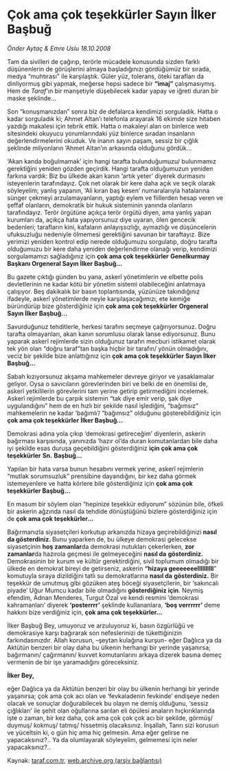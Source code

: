# Çok ama çok teşekkürler Sayın İlker Başbuğ

*Önder Aytaç & Emre Uslu 18.10.2008*

<div class="yazi">
<p>Tam da sivilleri de çağırıp, terörle mücadele konusunda sizden farklı düşünenlerin de görüşlerini almaya başladığınızı gördüğümüz bir sırada, medya “muhtırası” ile karşılaştık. Güler yüz, tolerans, öteki tarafları da dinliyormuş gibi yapmak, meğerse hepsi sadece bir <b>“imaj”</b> çalışmasıymış. Hem de <i>Taraf’</i>ın bir manşetiyle düşebilecek kadar yapay ve iğreti duran bir maske şeklinde... </p>
<p>Son “konuşmanızdan” sonra biz de defalarca kendimizi sorguladık. Hatta o kadar sorguladık ki; Ahmet Altan’ı telefonla arayarak 16 ekimde size hitaben yazdığı makalesi için tebrik ettik. Hatta o makaleyi alan on binlerce web sitesindeki okuyucu yorumlarındaki yüz binlerce sıradan insanların değerlendirmelerini okuduk. Ve inanın sayın paşam, sessiz bir çığlık şeklinde milyonların ‘Ahmet Altan’ın arkasında olduğunu gördük...</p>
<p>‘Akan kanda boğulmamak’ için hangi tarafta bulunduğumuzu/ bulunmamız gerektiğini yeniden gözden geçirdik. Hangi tarafta olduğumuzun yeniden farkına vardık: Biz bu ülkede akan kanın ‘artık yeter’ diyerek durmasını isteyenlerin tarafındayız. Çok net olarak bir kere daha açık ve seçik olarak söyleyelim; yanlış yapanın, ‘Ali kıran baş kesen’ numaralarıyla hatalarına sünger çekmeyi arzulamayanların, yaptığı eylem ve fiillerden hesap veren ve şeffaf olanların, demokratik bir hukuk sisteminin yanında olanların tarafındayız. Terör örgütüne açıkça terör örgütü diyen, ama yanlış yapan kurumları da, açıkça hata yapıyorsunuz diye uyaran, ölen gencecik bedenleri; tarafların kini, kafaların anlayışsızlığı, aymazlığı ve düşüncelerin ufuksuzluğu nedeniyle ölmemesi gerektiğini savunan bir taraftayız. Bize yerimizi yeniden kontrol edip nerede olduğumuzu sorgulatıp, doğru tarafta olduğumuzu bir kere daha yeniden değerlendirme olanağı verip, kendimizi sorgulamamızı sağladığınız için <b>çok ama çok teşekkürler</b> <b>Genelkurmay Başkanı Orgeneral Sayın İlker Başbuğ...</b></p>
<p>Bu gazete çıktığı günden bu yana, askerî yönetimlerin ve elbette polis devletlerinin ne kadar kötü bir yönetim sistemi olabileceğini anlatmaya çalışıyor. Beş dakikalık bir basın toplantısında, yüzünüze takındığınız ifadeyle, askerî yönetimlerde neyle karşılaşacağımızı, ete kemiğe büründürüp bize gösterdiğiniz için <b>çok ama çok teşekkürler</b> <b>Orgeneral Sayın İlker Başbuğ...</b></p>
<p>Savurduğunuz tehditlerle, herkesi tarafını seçmeye çağırıyorsunuz. Doğru tarafta olmayanları, akan kanın sorumlusu olarak lanse ediyorsunuz. Bunu yaparak askerî rejimlerde sizin olduğunuz tarafın mecburi istikamet olarak tek yön olan “doğru taraf”tan başka hiçbir bir tarafın/ yönün olmadığını, veciz bir şekilde bize anlattığınız için <b>çok ama çok teşekkürler</b> <b>Sayın İlker Başbuğ... </b></p>
<p>Sabah kızıyorsunuz akşama mahkemeler devreye giriyor ve yasaklamalar geliyor. Oysa o savıcıların görevlerinden biri ve belki de en önemlisi de, askerî yetkililerin görevlerini tam yerine getirip getirmediğini incelemek. Askerî rejimlerde bu çarpık sistemin “tak diye emir verip, şak diye uygulandığını” hem de en hızlı bir şekilde nasıl işlediğini, “bağımsız” mahkemelerin ne kadar ‘bağımlı’/ “bağımsız” olduğunu gösterebildiğiniz için <b>çok ama çok teşekkürler</b> <b>İlker Başbuğ...</b></p>
<p>Demokrasi adına yola çıkıp ‘demokrasi getireceğim’ diyenlerin, askerin bağırması karşısında, yanınızda ‘hazır ol’da duran komutanlardan bile daha iyi şekilde esas duruşa geçebildiğini gösterdiğiniz <b>için çok ama çok teşekkürler</b> <b>Sn.</b> <b>Başbuğ...</b></p>
<p>Yapılan bir hata varsa bunun hesabını vermek yerine, askerî rejimlerin “mutlak sorumsuzluk” prensibine dayandığını, bir kez daha görmek istemeyenlere ve hatta körlere bile gösterdiğiniz için <b>çok ama çok teşekkürler Başbuğ...</b></p>
<p>En masum bir söylem olan “hepinize teşekkür ediyorum” sözünün bile, öfkeli bir askerin ağzında nasıl da tehdide dönüştüğünü bizlere gösterdiğiniz için de <b>çok ama çok teşekkürler...</b></p>
<p>Bağırmanızla siyasetçileri korkutup arkanızda hizaya geçirebildiğinizi <b>nasıl da gösterdiniz. </b>Bunu yaparken de, bu ülkeye demokrasi gelecekse siyasetçinin <b>hoş zamanlar</b>da demokrasi nutukları çekerlerken, <b>zor zamanlar</b>da hazırola geçmesi ile gelmeyeceğini <b>nasıl da</b> <b>gösterdiniz.</b> Demokrasinin bir kurum ve kültür gerektirdiğini, sivil toplumum olmadığı bir ülkede en demokrat bireyi de getirseniz, askerin <b>“hizaya geeeeeeellllllllll</b>” komutuyla sıraya dizildiğini tatlı su demokratlarına <b>nasıl da</b> <b>gösterdiniz.</b> Bir teşekkür de umutmuş gibi gözüken ateş böceği siyasetçilerin, bir ‘sakıncalı piyade’ Uğur Mumcu kadar bile olmadığını <b>gösterdiğiniz için</b>. Neymiş efendim, Adnan Menderes, Turgut Özal ve kendi resmini ‘demokrasi kahramanları’ diyerek <b>‘posterrrr’</b> şeklinde kullananlara, <b>‘boş verrrrrr’</b> deme hakkını bize verdiğiniz için, <b>çok ama çok teşekkürler...</b></p>
<p>İlker Başbuğ Bey, umuyoruz ve arzuluyoruz ki, basın özgürlüğü ve demokrasiye karşı bağırarak son nefeslerinizi de tükettiğinizin farkındasınızdır. Allah korusun, –şeytan kulağına kurşun- eğer Dağlıca ya da Aktütün benzeri bir olay daha bu ülkenin herhangi bir yerinde yaşanırsa; bağırmanın/ çağırmanın/ kuvvet komutanlarını arkaya dizerek basına demeç vermenin de bir işe yaramadığını göreceksiniz. </p><b>
<p>İlker Bey,</p></b> eğer Dağlıca ya da Aktütün benzeri bir olay bu ülkenin herhangi bir yerinde yaşanırsa; çok ama çok acı olan ve ‘fevkaladenin fevkinde’ endişeye neden olacak ve sonuçlar doğurabilecek bu olayın ne demiş olduğunu, ‘sessiz çığlıkları’ ile şehit olan oğullarına sarılan eli öpülesi anaların hıçkırıklarında işte o zaman, bir kez daha, çok ama çok çok çok acı bir şekilde, görmüş/ duymuş/ kokmuş/ tatmış/ hissetmiş olacaksınız. İnşallah, Tanrı sizi korusun ve yüceltsin ki, o gün hiç ama hiç gelmesin. Ama eğer gelirse ne yapacaksınız?.. Ya da olumlayarak söyleyelim, gelmemesi için neler yapacaksınız?..</div>

Kaynak: [taraf.com.tr](http://www.taraf.com.tr:80/onder-aytac-emre-uslu/makale-cok-ama-cok-tesekkurler-sayin-ilker-basbug.htm), [web.archive.org (arşiv bağlantısı)](http://web.archive.org/web/20100829062759/http://www.taraf.com.tr:80/onder-aytac-emre-uslu/makale-cok-ama-cok-tesekkurler-sayin-ilker-basbug.htm)
